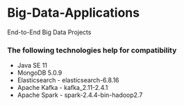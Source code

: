 # Big-Data-Applications
End-to-End Big Data Projects 
### The following technologies help for compatibility
* Java SE 11 
* MongoDB 5.0.9
* Elasticsearch - elasticsearch-6.8.16
* Apache Kafka - kafka_2.11-2.4.1
* Apache Spark - spark-2.4.4-bin-hadoop2.7
